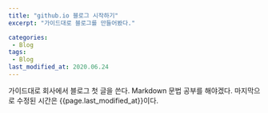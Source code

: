 ```yaml
---
title: "github.io 블로그 시작하기"
excerpt: "가이드대로 블로그를 만들어봤다."

categories:
 - Blog
tags:
 - Blog
last_modified_at: 2020.06.24
---
```



가이드대로 회사에서 블로그 첫 글을 쓴다.
Markdown 문법 공부를 해야겠다.
마지막으로 수정된 시간은 {{page.last_modified_at}}이다.
